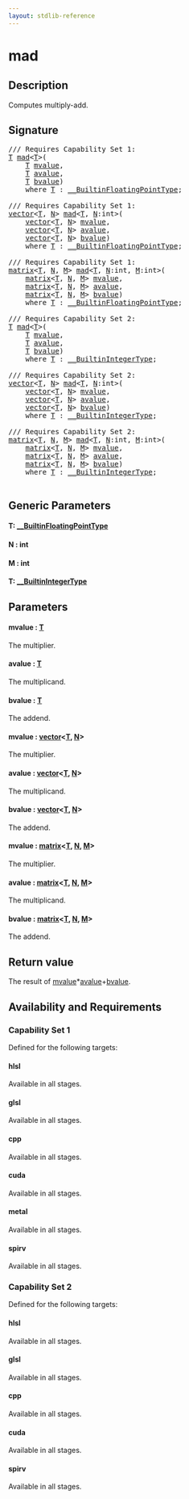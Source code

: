```yaml
---
layout: stdlib-reference
---
```


# mad

## Description

Computes multiply-add.



## Signature 

<pre>
/// Requires Capability Set 1:
<a href="mad.html#typeparam-T" class="code_type">T</a> <a href="mad.html">mad</a>&lt;<a href="mad.html#typeparam-T" class="code_type">T</a>&gt;(
    <a href="mad.html#typeparam-T" class="code_type">T</a> <a href="mad.html#decl-mvalue" class="code_param">mvalue</a>,
    <a href="mad.html#typeparam-T" class="code_type">T</a> <a href="mad.html#decl-avalue" class="code_param">avalue</a>,
    <a href="mad.html#typeparam-T" class="code_type">T</a> <a href="mad.html#decl-bvalue" class="code_param">bvalue</a>)
    <span class='code_keyword'>where</span> <a href="mad.html#typeparam-T" class="code_type">T</a> : <a href="index.html" class="code_type">__BuiltinFloatingPointType</a>;

/// Requires Capability Set 1:
<a href="index.html" class="code_type">vector</a>&lt;<a href="mad.html#typeparam-T" class="code_type">T</a>, <a href="mad.html#decl-N" class="code_var">N</a>&gt; <a href="mad.html">mad</a>&lt;<a href="mad.html#typeparam-T" class="code_type">T</a>, <a href="mad.html#decl-N" class="code_var">N</a>:<span class="code_keyword">int</span>&gt;(
    <a href="index.html" class="code_type">vector</a>&lt;<a href="mad.html#typeparam-T" class="code_type">T</a>, <a href="mad.html#decl-N" class="code_var">N</a>&gt; <a href="mad.html#decl-mvalue" class="code_param">mvalue</a>,
    <a href="index.html" class="code_type">vector</a>&lt;<a href="mad.html#typeparam-T" class="code_type">T</a>, <a href="mad.html#decl-N" class="code_var">N</a>&gt; <a href="mad.html#decl-avalue" class="code_param">avalue</a>,
    <a href="index.html" class="code_type">vector</a>&lt;<a href="mad.html#typeparam-T" class="code_type">T</a>, <a href="mad.html#decl-N" class="code_var">N</a>&gt; <a href="mad.html#decl-bvalue" class="code_param">bvalue</a>)
    <span class='code_keyword'>where</span> <a href="mad.html#typeparam-T" class="code_type">T</a> : <a href="index.html" class="code_type">__BuiltinFloatingPointType</a>;

/// Requires Capability Set 1:
<a href="index.html" class="code_type">matrix</a>&lt;<a href="mad.html#typeparam-T" class="code_type">T</a>, <a href="mad.html#decl-N" class="code_var">N</a>, <a href="mad.html#decl-M" class="code_var">M</a>&gt; <a href="mad.html">mad</a>&lt;<a href="mad.html#typeparam-T" class="code_type">T</a>, <a href="mad.html#decl-N" class="code_var">N</a>:<span class="code_keyword">int</span>, <a href="mad.html#decl-M" class="code_var">M</a>:<span class="code_keyword">int</span>&gt;(
    <a href="index.html" class="code_type">matrix</a>&lt;<a href="mad.html#typeparam-T" class="code_type">T</a>, <a href="mad.html#decl-N" class="code_var">N</a>, <a href="mad.html#decl-M" class="code_var">M</a>&gt; <a href="mad.html#decl-mvalue" class="code_param">mvalue</a>,
    <a href="index.html" class="code_type">matrix</a>&lt;<a href="mad.html#typeparam-T" class="code_type">T</a>, <a href="mad.html#decl-N" class="code_var">N</a>, <a href="mad.html#decl-M" class="code_var">M</a>&gt; <a href="mad.html#decl-avalue" class="code_param">avalue</a>,
    <a href="index.html" class="code_type">matrix</a>&lt;<a href="mad.html#typeparam-T" class="code_type">T</a>, <a href="mad.html#decl-N" class="code_var">N</a>, <a href="mad.html#decl-M" class="code_var">M</a>&gt; <a href="mad.html#decl-bvalue" class="code_param">bvalue</a>)
    <span class='code_keyword'>where</span> <a href="mad.html#typeparam-T" class="code_type">T</a> : <a href="index.html" class="code_type">__BuiltinFloatingPointType</a>;

/// Requires Capability Set 2:
<a href="mad.html#typeparam-T" class="code_type">T</a> <a href="mad.html">mad</a>&lt;<a href="mad.html#typeparam-T" class="code_type">T</a>&gt;(
    <a href="mad.html#typeparam-T" class="code_type">T</a> <a href="mad.html#decl-mvalue" class="code_param">mvalue</a>,
    <a href="mad.html#typeparam-T" class="code_type">T</a> <a href="mad.html#decl-avalue" class="code_param">avalue</a>,
    <a href="mad.html#typeparam-T" class="code_type">T</a> <a href="mad.html#decl-bvalue" class="code_param">bvalue</a>)
    <span class='code_keyword'>where</span> <a href="mad.html#typeparam-T" class="code_type">T</a> : <a href="index.html" class="code_type">__BuiltinIntegerType</a>;

/// Requires Capability Set 2:
<a href="index.html" class="code_type">vector</a>&lt;<a href="mad.html#typeparam-T" class="code_type">T</a>, <a href="mad.html#decl-N" class="code_var">N</a>&gt; <a href="mad.html">mad</a>&lt;<a href="mad.html#typeparam-T" class="code_type">T</a>, <a href="mad.html#decl-N" class="code_var">N</a>:<span class="code_keyword">int</span>&gt;(
    <a href="index.html" class="code_type">vector</a>&lt;<a href="mad.html#typeparam-T" class="code_type">T</a>, <a href="mad.html#decl-N" class="code_var">N</a>&gt; <a href="mad.html#decl-mvalue" class="code_param">mvalue</a>,
    <a href="index.html" class="code_type">vector</a>&lt;<a href="mad.html#typeparam-T" class="code_type">T</a>, <a href="mad.html#decl-N" class="code_var">N</a>&gt; <a href="mad.html#decl-avalue" class="code_param">avalue</a>,
    <a href="index.html" class="code_type">vector</a>&lt;<a href="mad.html#typeparam-T" class="code_type">T</a>, <a href="mad.html#decl-N" class="code_var">N</a>&gt; <a href="mad.html#decl-bvalue" class="code_param">bvalue</a>)
    <span class='code_keyword'>where</span> <a href="mad.html#typeparam-T" class="code_type">T</a> : <a href="index.html" class="code_type">__BuiltinIntegerType</a>;

/// Requires Capability Set 2:
<a href="index.html" class="code_type">matrix</a>&lt;<a href="mad.html#typeparam-T" class="code_type">T</a>, <a href="mad.html#decl-N" class="code_var">N</a>, <a href="mad.html#decl-M" class="code_var">M</a>&gt; <a href="mad.html">mad</a>&lt;<a href="mad.html#typeparam-T" class="code_type">T</a>, <a href="mad.html#decl-N" class="code_var">N</a>:<span class="code_keyword">int</span>, <a href="mad.html#decl-M" class="code_var">M</a>:<span class="code_keyword">int</span>&gt;(
    <a href="index.html" class="code_type">matrix</a>&lt;<a href="mad.html#typeparam-T" class="code_type">T</a>, <a href="mad.html#decl-N" class="code_var">N</a>, <a href="mad.html#decl-M" class="code_var">M</a>&gt; <a href="mad.html#decl-mvalue" class="code_param">mvalue</a>,
    <a href="index.html" class="code_type">matrix</a>&lt;<a href="mad.html#typeparam-T" class="code_type">T</a>, <a href="mad.html#decl-N" class="code_var">N</a>, <a href="mad.html#decl-M" class="code_var">M</a>&gt; <a href="mad.html#decl-avalue" class="code_param">avalue</a>,
    <a href="index.html" class="code_type">matrix</a>&lt;<a href="mad.html#typeparam-T" class="code_type">T</a>, <a href="mad.html#decl-N" class="code_var">N</a>, <a href="mad.html#decl-M" class="code_var">M</a>&gt; <a href="mad.html#decl-bvalue" class="code_param">bvalue</a>)
    <span class='code_keyword'>where</span> <a href="mad.html#typeparam-T" class="code_type">T</a> : <a href="index.html" class="code_type">__BuiltinIntegerType</a>;

</pre>

## Generic Parameters

####  <a id="typeparam-T"></a>T: [\_\_BuiltinFloatingPointType](../interfaces/0_builtinfloatingpointtype-029hm/index)
####  <a id="decl-N"></a>N  : int
####  <a id="decl-M"></a>M  : int
####  <a id="typeparam-T"></a>T: [\_\_BuiltinIntegerType](../interfaces/0_builtinintegertype-029g/index)

## Parameters

####  <a id="decl-mvalue"></a>mvalue  : [T](mad#typeparam-T)
The multiplier.

####  <a id="decl-avalue"></a>avalue  : [T](mad#typeparam-T)
The multiplicand.

####  <a id="decl-bvalue"></a>bvalue  : [T](mad#typeparam-T)
The addend.

####  <a id="decl-mvalue"></a>mvalue  : [vector](../types/vector/index)\<[T](../types/vector/index#typeparam-T), [N](../types/vector/index#decl-N)\>
The multiplier.

####  <a id="decl-avalue"></a>avalue  : [vector](../types/vector/index)\<[T](../types/vector/index#typeparam-T), [N](../types/vector/index#decl-N)\>
The multiplicand.

####  <a id="decl-bvalue"></a>bvalue  : [vector](../types/vector/index)\<[T](../types/vector/index#typeparam-T), [N](../types/vector/index#decl-N)\>
The addend.

####  <a id="decl-mvalue"></a>mvalue  : [matrix](../types/matrix/index)\<[T](../types/matrix/t-0), [N](../types/matrix/index#decl-N), [M](../types/matrix/index#decl-M)\>
The multiplier.

####  <a id="decl-avalue"></a>avalue  : [matrix](../types/matrix/index)\<[T](../types/matrix/t-0), [N](../types/matrix/index#decl-N), [M](../types/matrix/index#decl-M)\>
The multiplicand.

####  <a id="decl-bvalue"></a>bvalue  : [matrix](../types/matrix/index)\<[T](../types/matrix/t-0), [N](../types/matrix/index#decl-N), [M](../types/matrix/index#decl-M)\>
The addend.


## Return value
The result of <span class='code'><a href="mad.html#decl-mvalue" class="code_param">mvalue</a>*<a href="mad.html#decl-avalue" class="code_param">avalue</a>+<a href="mad.html#decl-bvalue" class="code_param">bvalue</a></span>.


## Availability and Requirements

### Capability Set 1

Defined for the following targets:

#### hlsl
Available in all stages.

#### glsl
Available in all stages.

#### cpp
Available in all stages.

#### cuda
Available in all stages.

#### metal
Available in all stages.

#### spirv
Available in all stages.


### Capability Set 2

Defined for the following targets:

#### hlsl
Available in all stages.

#### glsl
Available in all stages.

#### cpp
Available in all stages.

#### cuda
Available in all stages.

#### spirv
Available in all stages.



